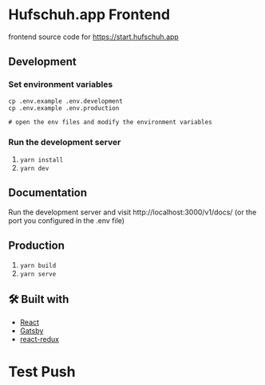 # Hufschuh.app Frontend

frontend source code for https://start.hufschuh.app

## Development

### Set environment variables

```
cp .env.example .env.development
cp .env.example .env.production

# open the env files and modify the environment variables
```

### Run the development server

1. `yarn install`
2. `yarn dev`

## Documentation

Run the development server and visit http://localhost:3000/v1/docs/
(or the port you configured in the .env file)

## Production

1. `yarn build`
2. `yarn serve`

## 🛠 Built with

- [React](https://reactjs.org/)
- [Gatsby](https://www.gatsbyjs.com/)
- [react-redux](https://react-redux.js.org/)

# Test Push

